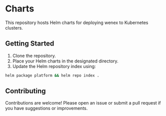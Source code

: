# Charts

This repository hosts Helm charts for deploying wenex to Kubernetes clusters.

## Getting Started

1. Clone the repository.
2. Place your Helm charts in the designated directory.
3. Update the Helm repository index using:

```sh
helm package platform && helm repo index .
```

## Contributing

Contributions are welcome! Please open an issue or submit a pull request if you have suggestions or improvements.
